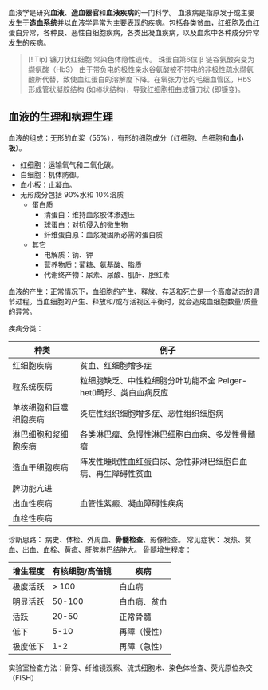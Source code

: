 血液学是研究**血液**、**造血器官**和**血液疾病**的一门科学。
血液病是指原发于或主要发生于**造血系统**并以血液学异常为主要表现的疾病。包括各类贫血，红细胞及血红蛋白异常，各种良、恶性白细胞疾病，各类出凝血疾病，以及血浆中各种成分异常发生的疾病。

> [! Tip] 镰刀状红细胞
> 常染色体隐性遗传。
> 珠蛋白第6位 β 链⾕氨酸突变为缬氨酸（HbS）
> 由于带负电的极性亲水谷氨酸被不带电的非极性疏水缬氨酸所代替，致使血红蛋白的溶解度下降。在氧张力低的毛细血管区，HbS 形成管状凝㬵结构 (如棒状结构)，导致红细胞扭曲成镰刀状 (即镰变)。

## 血液的生理和病理生理
血液的组成：无形的血浆（55%），有形的细胞成分（红细胞、白细胞和**血小板**）。
- 红细胞：运输氧气和二氧化碳。
- 白细胞：机体防御。
- 血小板：止凝血。
- 无形成分包括 90%水和 10%溶质
	- 蛋白质
		- 清蛋白：维持血浆胶体渗透压
		- 球蛋白：对抗侵入的微生物
		- 纤维蛋白原：血浆凝固所必需的蛋白质
	- 其它
		- 电解质：钠、钾
		- 营养物质：葡糖、氨基酸、脂质
		- 代谢终产物：尿素、尿酸、肌酐、胆红素

血液的产生：正常情况下，血细胞的产生、释放、存活和死亡是一个高度动态的调节过程。当血细胞的产生、释放和/或存活视区平衡时，就会造成血细胞数量/质量的异常。

疾病分类：

| 种类          | 例子                                     |
| ----------- | -------------------------------------- |
| 红细胞疾病       | 贫血、红细胞增多症                              |
| 粒系统疾病       | 粒细胞缺乏、中性粒细胞分叶功能不全 Pelger-hetü畸形、类白血病反应 |
| 单核细胞和巨噬细胞疾病 | 炎症性组织细胞增多症、恶性组织细胞病                     |
| 淋巴细胞和浆细胞疾病  | 各类淋巴瘤、急慢性淋巴细胞白血病、多发性骨髓瘤                |
| 造血干细胞疾病     | 阵发性睡眠性血红蛋白尿、急性非淋巴细胞白血病、再生障碍性贫血         |
| 脾功能亢进       |                                        |
| 出血性疾病       | 血管性紫癜、凝血障碍性疾病                          |
| 血栓性疾病       |                                        |

诊断思路：
病史、体检、外周血、**骨髓检查**、影像检查。
常见症状：
发热、贫血、出血、血栓、黄疸、肝脾淋巴结肿大。
骨髓增生程度：

| 增生程度 | 有核细胞/高倍镜 | 疾病     |
| ---- | -------- | ------ |
| 极度活跃 | > 100    | 白血病    |
| 明显活跃 | 50-100   | 白血病、贫血 |
| 活跃   | 20-50    | 正常骨髓   |
| 低下   | 5-10     | 再障（慢性） |
| 极度低下 | 1-2      | 再障（急性） |
实验室检查方法：骨穿、纤维镜观察、流式细胞术、染色体检查、荧光原位杂交（FISH）